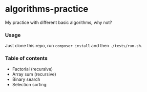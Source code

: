 # algorithms-practice
My practice with different basic algorithms, why not?

### Usage
Just clone this repo, run `composer install` and then `./tests/run.sh`.

### Table of contents
* Factorial (recursive)
* Array sum (recursive)
* Binary search
* Selection sorting
